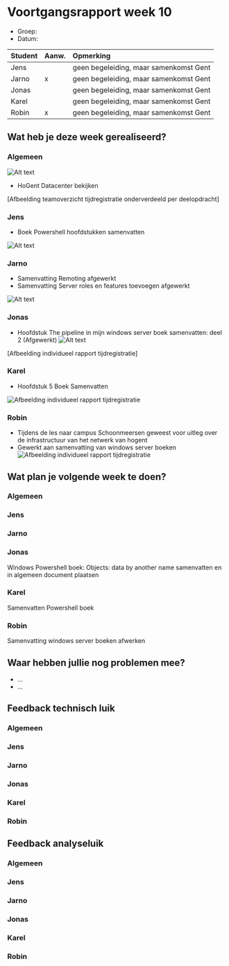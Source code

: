 # Voortgangsrapport week 10

* Groep:
* Datum:

| Student  | Aanw. | Opmerking |
| :---     | :---  | :---      |
| Jens |       |       geen begeleiding, maar samenkomst Gent    |
| Jarno |   x    |    geen begeleiding, maar samenkomst Gent       |
| Jonas |       |     geen begeleiding, maar samenkomst Gent      |
| Karel |       |    geen begeleiding, maar samenkomst Gent       |
| Robin |  x     |   geen begeleiding, maar samenkomst Gent        |

## Wat heb je deze week gerealiseerd?

### Algemeen

![Alt text](http://i.imgur.com/lEK98n0.png)

* HoGent Datacenter bekijken

[Afbeelding teamoverzicht tijdregistratie onderverdeeld per deelopdracht]

### Jens

* Boek Powershell hoofdstukken samenvatten

![Alt text](http://i.imgur.com/MsnjqjI.png)

### Jarno

* Samenvatting Remoting afgewerkt
* Samenvatting Server roles en features toevoegen afgewerkt

![Alt text](http://i.imgur.com/iVZnxCA.png)

### Jonas

* Hoofdstuk The pipeline in mijn windows server boek samenvatten: deel 2 (Afgewerkt) 
![Alt text](http://i.imgur.com/UuOf6f7.png)


[Afbeelding individueel rapport tijdregistratie]

### Karel

* Hoofdstuk 5 Boek Samenvatten

![Afbeelding individueel rapport tijdregistratie](http://i.imgur.com/kpAHEzD.jpg)

### Robin

* Tijdens de les naar campus Schoonmeersen geweest voor uitleg over de infrastructuur van het netwerk van hogent
* Gewerkt aan samenvatting van windows server boeken
![Afbeelding individueel rapport tijdregistratie](https://i.gyazo.com/439ea222c3080f935c9a11ad0e6babb9.png)


## Wat plan je volgende week te doen?

### Algemeen
### Jens
### Jarno
### Jonas
Windows Powershell boek: Objects: data by another name samenvatten en in algemeen document plaatsen
### Karel
Samenvatten Powershell boek
### Robin
Samenvatting windows server boeken afwerken


## Waar hebben jullie nog problemen mee?

* ...
* ...

## Feedback technisch luik

### Algemeen

### Jens
### Jarno
### Jonas
### Karel
### Robin

## Feedback analyseluik

### Algemeen

### Jens
### Jarno
### Jonas
### Karel
### Robin

